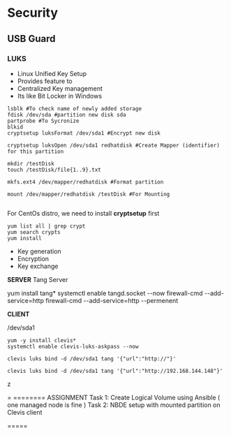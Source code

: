 # Security



## USB Guard


### LUKS 
- Linux Unified Key Setup
- Provides feature to 
- Centralized Key management
- Its like Bit Locker in Windows


```shell
lsblk #To check name of newly added storage 
fdisk /dev/sda #partition new disk sda
partprobe #To Sycronize 
blkid 
cryptsetup luksFormat /dev/sda1 #Encrypt new disk 

cryptsetup luksOpen /dev/sda1 redhatdisk #Create Mapper (identifier) for this partition

mkdir /testDisk
touch /testDisk/file{1..9}.txt

mkfs.ext4 /dev/mapper/redhatdisk #Format partition

mount /dev/mapper/redhatdisk /testDisk #For Mounting


```



For CentOs distro, we need to install **cryptsetup** first 

```
yum list all | grep crypt 
yum search crypts
yum install 
```


- Key generation 
- Encryption
- Key exchange 





**SERVER**
Tang Server 

yum install tang*
systemctl enable tangd.socket --now
firewall-cmd --add-service=http
firewall-cmd --add-service=http --permenent


**CLIENT**

/dev/sda1

```shell
yum -y install clevis*
systemctl enable clevis-luks-askpass --now

clevis luks bind -d /dev/sda1 tang '{"url":"http://"}'

clevis luks bind -d /dev/sda1 tang '{"url":"http://192.168.144.148"}'
```

z

=
======== ASSIGNMENT 
Task 1:   Create Logical Volume using Ansible ( one managed node is fine )
Task 2:  NBDE setup with mounted partition on Clevis client

=====